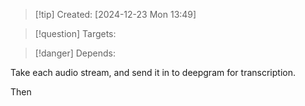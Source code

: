 
>[!tip] Created: [2024-12-23 Mon 13:49]

>[!question] Targets: 

>[!danger] Depends: 

Take each audio stream, and send it in to deepgram for transcription.

Then 